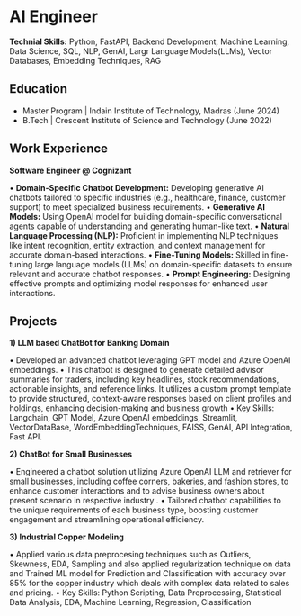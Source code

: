 # AI Engineer

**Technial Skills:** Python, FastAPI, Backend Development, Machine Learning, Data Science, SQL, NLP, GenAI, Largr Language Models(LLMs), Vector Databases, Embedding Techniques, RAG

## Education
- Master Program | Indain Institute of Technology, Madras (June 2024)
- B.Tech | Crescent Institute of Science and Technology (June 2022)

## Work Experience
**Software Engineer @ Cognizant**

•	**Domain-Specific Chatbot Development:** Developing generative AI chatbots tailored to specific industries (e.g., healthcare, finance, customer support) to meet specialized business requirements.
•	**Generative AI Models:** Using OpenAI model for building domain-specific conversational agents capable of understanding and generating human-like text.
•	**Natural Language Processing (NLP):** Proficient in implementing NLP techniques like intent recognition, entity extraction, and context management for accurate domain-based interactions.
•	**Fine-Tuning Models:** Skilled in fine-tuning large language models (LLMs) on domain-specific datasets to ensure relevant and accurate chatbot responses.
•	**Prompt Engineering:** Designing effective prompts and optimizing model responses for enhanced user interactions.


## Projects
**1) LLM based ChatBot for Banking Domain**

•	Developed an advanced chatbot leveraging GPT model and Azure OpenAI embeddings. 
•	This chatbot is designed to generate detailed advisor summaries for traders, including key headlines, stock recommendations, actionable insights, and reference links. It utilizes a custom prompt template to provide structured, context-aware responses based on client profiles and holdings, enhancing decision-making and business growth
•	Key Skills: Langchain, GPT Model, Azure OpenAI embeddings,  Streamlit, VectorDataBase, WordEmbeddingTechniques, FAISS, GenAI, API Integration, Fast API.

**2) ChatBot for Small Businesses**

•	Engineered a chatbot solution utilizing Azure OpenAI LLM and retriever for small businesses, including coffee corners, bakeries, and fashion stores, to enhance customer interactions and to advise business owners  about present scenario in respective industry .
•	Tailored chatbot capabilities to the unique requirements of each business type, boosting customer engagement and streamlining operational efficiency.

**3) Industrial Copper Modeling**

•	Applied various data preprocesing techniques such as Outliers, Skewness, EDA, Sampling and also applied regularization technique on data and Trained ML model for Prediction and Classification with accuracy over 85% for the copper industry which deals with complex data related to sales and pricing.
•	Key Skills: Python Scripting, Data Preprocessing, Statistical Data Analysis, EDA, Machine Learning, Regression, Classification


